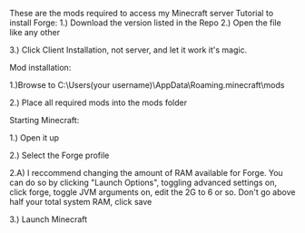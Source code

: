 These are the mods required to access my Minecraft server
Tutorial to install Forge:
1.) Download the version listed in the Repo
2.) Open the file like any other

3.) Click Client Installation, not server, and let it work it's magic.


Mod installation:

1.)Browse to C:\Users\(your username)\AppData\Roaming\.minecraft\mods

2.) Place all required mods into the mods folder


Starting Minecraft:

1.) Open it up

2.) Select the Forge profile

2.A) I reccommend changing the amount of RAM available for Forge. You can do so by clicking "Launch Options", toggling advanced settings on, click forge, toggle JVM arguments on, edit the 2G to 6 or so. Don't go above half your total system RAM, click save

3.) Launch Minecraft
